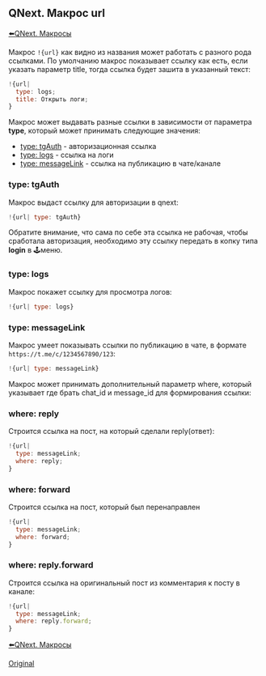 ## QNext. Макрос url

[⬅️QNext. Макросы](/docs-test/ph/macros)



Макрос `!{url}` как видно из названия может работать с разного рода ссылками. По умолчанию макрос показывает ссылку как есть, если указать параметр title, тогда ссылка будет зашита в указанный текст:
```js 
!{url|
  type: logs;
  title: Открыть логи;
}

```

Макрос может выдавать разные ссылки в зависимости от параметра **type**, который может принимать следующие значения:
* [type: tgAuth](#type:-tgauth) - авторизационная ссылка
* [type: logs](#type:-logs) - ссылка на логи
* [type: messageLink](#type:-messagelink) - ссылка на публикацию в чате/канале
### type: tgAuth

Макрос выдаст ссылку для авторизации в qnext:
```js 
!{url| type: tgAuth}

```

Обратите внимание, что сама по себе эта ссылка не рабочая, чтобы сработала авторизация, необходимо эту ссылку передать в копку типа **login** в 🕹меню. 


### type: logs

Макрос покажет ссылку для просмотра логов:
```js 
!{url| type: logs}

```


### type: messageLink

Макрос умеет показывать ссылки по публикацию в чате, в формате `https://t.me/c/1234567890/123`:
```js 
!{url| type: messageLink}

```

Макрос может принимать дополнительный параметр where, который указывает где брать chat_id и message_id для формирования ссылки:
### where: reply

Строится ссылка на пост, на который сделали reply(ответ):
```js 
!{url|
  type: messageLink;
  where: reply;
}

```
### where: forward

Строится ссылка на пост, который был перенаправлен
```js 
!{url|
  type: messageLink;
  where: forward;
}

```
### where: reply.forward

Строится ссылка на оригинальный пост из комментария к посту в канале:
```js 
!{url|
  type: messageLink;
  where: reply.forward;
}

```



[⬅️QNext. Макросы](/docs-test/ph/macros)
  
[Original](https://telegra.ph/QNext-Macros-Url-01-23)